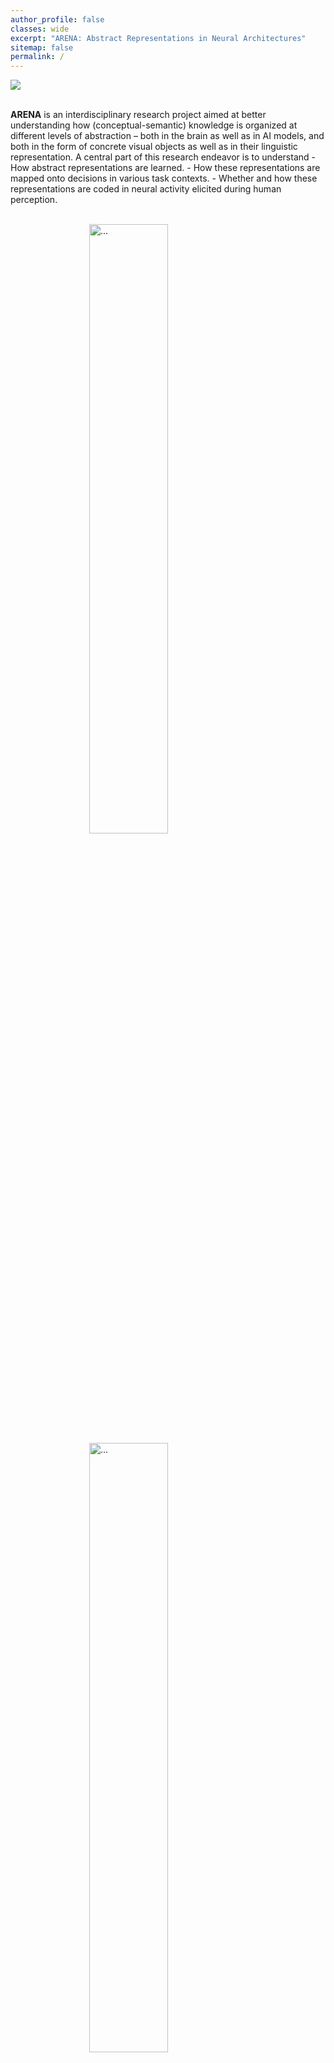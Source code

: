 ```yaml
---
author_profile: false
classes: wide
excerpt: "ARENA: Abstract Representations in Neural Architectures"
sitemap: false
permalink: /
---
```


<style>
.carousel-item img {
    width: 50%; /* Adjust as needed */
    height: auto; /* Maintain aspect ratio */
    display: block; /* Center the image horizontally */
    margin: 0 auto; /* Center the image vertically */
}
</style>
<script src="https://code.jquery.com/jquery-3.3.1.slim.min.js"></script>
<script src="https://stackpath.bootstrapcdn.com/bootstrap/4.3.1/js/bootstrap.min.js"></script>
<div class="image">
<img src="{{ site.url }}{{ site.baseurl }}/images/logopic/ARENA_text.jpg" style="max-width: 400px;align: left">
</div>
<div class="row">
  <div class="col-sm-8" >
    <br>
    <p><b>ARENA</b> is an interdisciplinary research project aimed at better understanding how (conceptual-semantic) knowledge is organized at different levels of abstraction – both in the brain as well as in AI models, and both in the form of concrete visual objects as well as in their linguistic representation. A central part of this research endeavor is to understand
    - How abstract representations are learned.
    - How these representations are mapped onto decisions in various task contexts.
    - Whether and how these representations are coded in neural activity elicited during human perception.</p>
    <br>
    <div id="carouselExample" class="carousel slide">
  <div class="carousel-inner">
    <div class="carousel-item active">
      <img src="{{ site.url }}{{ site.baseurl }}/images/slider7001400/slider01.jpg" class="d-block w-100" alt="...">
    </div>
    <div class="carousel-item">
      <img src="{{ site.url }}{{ site.baseurl }}/images/slider7001400/slider02.png" class="d-block w-100" alt="...">
    </div>
    <div class="carousel-item">
      <img src="{{ site.url }}{{ site.baseurl }}/images/slider7001400/slider03.png" class="d-block w-100" alt="...">
    </div>
  </div>
  <button class="carousel-control-prev" type="button" data-bs-target="#carouselExample" data-bs-slide="prev">
    <span class="carousel-control-prev-icon" aria-hidden="true"></span>
    <span class="visually-hidden">Previous</span>
  </button>
  <button class="carousel-control-next" type="button" data-bs-target="#carouselExample" data-bs-slide="next">
    <span class="carousel-control-next-icon" aria-hidden="true"></span>
    <span class="visually-hidden">Next</span>
  </button>
</div>

  </div>
  <div id="twitter" class="col-sm-4" >
    <a class="twitter-timeline" data-width="400" data-height="600" href="https://twitter.com/ARENA_ResUnit?ref_src=twsrc%5Etfw">Tweets by ARENA_ResUnit</a> <script async src="https://platform.twitter.com/widgets.js" charset="utf-8"></script> 
    <p><span class="small">To see the integrated timeline, make sure you're logged into Twitter/X.</span></p>
  </div>
</div>

<br><br>
The ARENA project is jointly carried out by researchers from [Goethe University Frankfurt](https://www.goethe-university-frankfurt.de/), the [Frankfurt Institute of Advanced Studies (FIAS)](https://fias.institute/en/), and the [Max Planck Institute for Software Systems](https://www.mpi-sws.org/) in Saarbrücken.

<b>ARENA repository:</b> <br>
[ARENA Zenodo Community](https://zenodo.org/communities/arena) is the repository where all the publications, data, and other materials and outcomes of the ARENA projects and the unit will be accessible.





